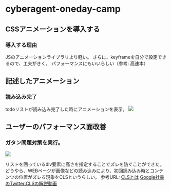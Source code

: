 # cyberagent-oneday-camp

## CSSアニメーションを導入する
### 導入する理由
JSのアニメーションライブラリより軽い。 さらに、keyframeを自分で設定できるので、工夫がきく。 パフォーマンスにもいいらしい（参考: 高速本）

## 記述したアニメーション
### 読み込み完了
todoリストが読み込み完了した時にアニメーションを表示。
![](https://gyazo.com/ebb2f39ee9ed3550ba75f3d72d80c1e1/raw)

## ユーザーのパフォーマンス面改善
### ガタン問題対策を実行。 
![](https://gyazo.com/bcc8c0c72c3d547f2512b658d05695ff/raw)

リストを囲っているdiv要素に高さを指定することでズレを防ぐことができた。 どうやら、WEBページが画像などの読み込みにより、初回読み込み時とコンテンツの位置がズレる現象をCLSというらしい。 
参考URL: [CLSとは](https://www.start-point.net/blog/web/html/cls/)
[Google社員のTwitter:CLSの解説動画](https://twitter.com/addyosmani/status/1276779799198007301?ref_src=twsrc%5Etfw%7Ctwcamp%5Etweetembed%7Ctwterm%5E1276779799198007301%7Ctwgr%5E%7Ctwcon%5Es1_&ref_url=https%3A%2F%2Fwww.start-point.net%2Fblog%2Fweb%2Fhtml%2Fcls%2F)
